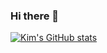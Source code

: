 ### Hi there 👋

<!--
**KimBioInfoStudio/KimBioInfoStudio** is a ✨ _special_ ✨ repository because its `README.md` (this file) appears on your GitHub profile.

Here are some ideas to get you started:

- 🔭 I’m currently working on ...
- 🌱 I’m currently learning ...
- 👯 I’m looking to collaborate on ...
- 🤔 I’m looking for help with ...
- 💬 Ask me about ...
- 📫 How to reach me: ...
- 😄 Pronouns: ...
- ⚡ Fun fact: ...
-->
[![Kim's GitHub stats](https://github-readme-stats.vercel.app/api?username=KimBioInfoStudio)](https://github.com/anuraghazra/github-readme-stats)
